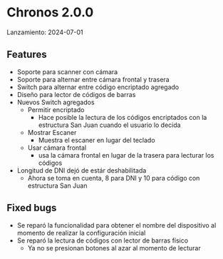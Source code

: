 
# Chronos 2.0.0

Lanzamiento: 2024-07-01




## Features

- Soporte para scanner con cámara
- Soporte para alternar entre cámara frontal y trasera
- Switch para alternar entre código encriptado agregado
- Diseño para lector de códigos de barras
- Nuevos Switch agregados
    - Permitir encriptado
        - Hace posible la lectura de los códigos encriptados con la estructura San Juan cuando el usuario lo decida
    - Mostrar Escaner
        - Muestra el escaner en lugar del teclado
    - Usar cámara frontal
        - usa la cámara frontal en lugar de la trasera para lecturar los códigos
- Longitud de DNI dejó de estár deshabilitada
    - Ahora se toma en cuenta, 8 para DNI y 10 para código con estructura San Juan

## Fixed bugs
- Se reparó la funcionalidad para obtener el nombre del dispositivo al momento de realizar la configuración inicial
- Se reparó la lectura de códigos con lector de barras físico
    - Ya no se presionan botones al azar al momento de lecturar

